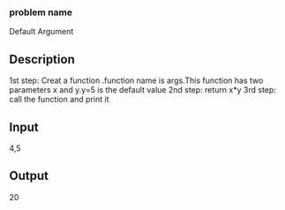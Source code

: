 ### problem name

Default Argument

## Description

1st step: Creat a function .function name is args.This function has two parameters x and y.y=5 is the default value 
2nd step: return x*y
3rd step: call the function and print it


## Input
4,5

## Output
20